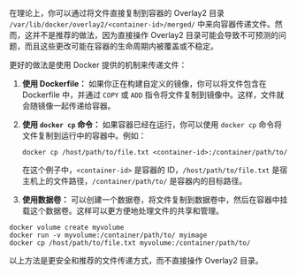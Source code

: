 

在理论上，你可以通过将文件直接复制到容器的 Overlay2 目录 `/var/lib/docker/overlay2/<container-id>/merged/` 中来向容器传递文件。然而，这并不是推荐的做法，因为直接操作 Overlay2 目录可能会导致不可预测的问题，而且这些更改可能在容器的生命周期内被覆盖或不稳定。

更好的做法是使用 Docker 提供的机制来传递文件：

1. **使用 Dockerfile：** 如果你正在构建自定义的镜像，你可以将文件包含在 Dockerfile 中，并通过 `COPY` 或 `ADD` 指令将文件复制到镜像中。这样，文件就会随镜像一起传递给容器。

2. **使用 `docker cp` 命令：** 如果容器已经在运行，你可以使用 `docker cp` 命令将文件复制到运行中的容器中。例如：

   ```
   docker cp /host/path/to/file.txt <container-id>:/container/path/to/
   ```

   在这个例子中，`<container-id>` 是容器的 ID，`/host/path/to/file.txt` 是宿主机上的文件路径，`/container/path/to/` 是容器内的目标路径。

3. **使用数据卷：** 可以创建一个数据卷，将文件复制到数据卷中，然后在容器中挂载这个数据卷。这样可以更方便地处理文件的共享和管理。

```
docker volume create myvolume
docker run -v myvolume:/container/path/to/ myimage
docker cp /host/path/to/file.txt myvolume:/container/path/to/
```

以上方法是更安全和推荐的文件传递方式，而不直接操作 Overlay2 目录。

